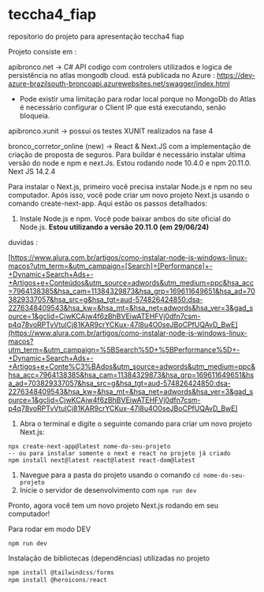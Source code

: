 # teccha4_fiap
repositorio do projeto para apresentação teccha4 fiap

Projeto consiste em : 

apibronco.net -> C# API codigo com controlers utilizados e logica de persistência no atlas mongodb cloud. 
está publicada no Azure : https://dev-azure-brazilsouth-broncoapi.azurewebsites.net/swagger/index.html
* Pode existir uma limitação para rodar local porque no MongoDb do Atlas é necessário configurar o Client IP que está executando, senão bloqueia.

apibronco.xunit -> possui os testes XUNIT realizados na fase 4 

bronco_corretor_online (new)  -> React & Next.JS com a implementação de criação de proposta de seguros. 
Para buildar é necessário instalar ultima versão do node e npm e next.Js. 
Estou rodando node 10.4.0 e npm 20.11.0. Next JS 14.2.4

Para instalar o Next.js, primeiro você precisa instalar Node.js e npm no seu computador. Após isso, você pode criar um novo projeto Next.js usando o comando create-next-app. Aqui estão os passos detalhados:

1. Instale Node.js e npm. Você pode baixar ambos do site oficial do Node.js. 
**Estou utilizando a versão 20.11.0 (em 29/06/24)**

duvidas : 

[https://www.alura.com.br/artigos/como-instalar-node-js-windows-linux-macos?utm_term=&utm_campaign=[Search]+[Performance]+-+Dynamic+Search+Ads+-+Artigos+e+Conteúdos&utm_source=adwords&utm_medium=ppc&hsa_acc=7964138385&hsa_cam=11384329873&hsa_grp=169611649651&hsa_ad=703829337057&hsa_src=g&hsa_tgt=aud-574826424850:dsa-2276348409543&hsa_kw=&hsa_mt=&hsa_net=adwords&hsa_ver=3&gad_source=1&gclid=CjwKCAjw4f6zBhBVEiwATEHFVj0dfn7csm-p4q78voRPTvVtulCj81KAR9crYCKux-47l8u4O0seJBoCPfUQAvD_BwE](https://www.alura.com.br/artigos/como-instalar-node-js-windows-linux-macos?utm_term=&utm_campaign=%5BSearch%5D+%5BPerformance%5D+-+Dynamic+Search+Ads+-+Artigos+e+Conte%C3%BAdos&utm_source=adwords&utm_medium=ppc&hsa_acc=7964138385&hsa_cam=11384329873&hsa_grp=169611649651&hsa_ad=703829337057&hsa_src=g&hsa_tgt=aud-574826424850:dsa-2276348409543&hsa_kw=&hsa_mt=&hsa_net=adwords&hsa_ver=3&gad_source=1&gclid=CjwKCAjw4f6zBhBVEiwATEHFVj0dfn7csm-p4q78voRPTvVtulCj81KAR9crYCKux-47l8u4O0seJBoCPfUQAvD_BwE)

1. Abra o terminal e digite o seguinte comando para criar um novo projeto Next.js:

```
npx create-next-app@latest nome-do-seu-projeto
-- ou para instalar somente o next e react no projeto já criado
npm install next@latest react@latest react-dom@latest
```

1. Navegue para a pasta do projeto usando o comando `cd nome-do-seu-projeto`
2. Inicie o servidor de desenvolvimento com `npm run dev`

Pronto, agora você tem um novo projeto Next.js rodando em seu computador!

Para rodar em modo DEV 

```
npm run dev 
```

Instalação de bibliotecas (dependências) utilizadas no projeto

```jsx
npm install @tailwindcss/forms
npm install @heroicons/react
```



